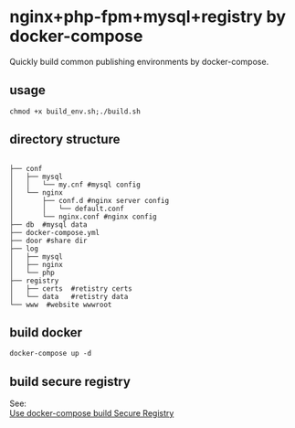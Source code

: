 # nginx+php-fpm+mysql+registry by docker-compose

Quickly build common publishing environments by docker-compose.

## usage
```
chmod +x build_env.sh;./build.sh
```

## directory structure

```

├── conf  
│   ├── mysql  
│   │   └── my.cnf #mysql config  
│   └── nginx  
│       ├── conf.d #nginx server config  
│       │   └── default.conf   
│       └── nginx.conf #nginx config  
├── db  #mysql data  
├── docker-compose.yml 
├── door #share dir 
├── log  
│   ├── mysql  
│   ├── nginx  
│   └── php  
├── registry  
│   ├── certs  #retistry certs  
│   └── data   #retistry data  
└── www  #website wwwroot

```

## build docker
```
docker-compose up -d
```

## build secure registry

See:  
[Use docker-compose build Secure Registry](http://wyq.me/blog/2019/01/22/%E4%BD%BF%E7%94%A8docker-compose%E5%BF%AB%E9%80%9F%E6%90%AD%E5%BB%BA%E5%AE%89%E5%85%A8%E7%9A%84%E7%A7%81%E6%9C%89secure-registry/)
